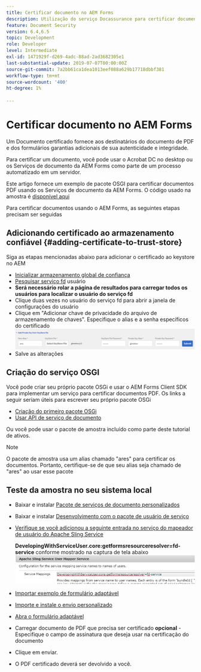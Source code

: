 ```yaml
---
title: Certificar documento no AEM Forms
description: Utilização do serviço Docassurance para certificar documentos de PDF no AEM Forms
feature: Document Security
version: 6.4,6.5
topic: Development
role: Developer
level: Intermediate
exl-id: 1471929f-d269-4adc-88ad-2ad3682305e1
last-substantial-update: 2019-07-07T00:00:00Z
source-git-commit: 7a2bb61ca1dea1013eef088a629b17718dbbf381
workflow-type: tm+mt
source-wordcount: '400'
ht-degree: 1%

---
```


# Certificar documento no AEM Forms

Um Documento certificado fornece aos destinatários do documento de PDF e dos formulários garantias adicionais de sua autenticidade e integridade.

Para certificar um documento, você pode usar o Acrobat DC no desktop ou os Serviços de documento da AEM Forms como parte de um processo automatizado em um servidor.

Este artigo fornece um exemplo de pacote OSGI para certificar documentos PDF usando os Serviços de documento da AEM Forms. O código usado na amostra é [disponível aqui](https://helpx.adobe.com/experience-manager/6-4/forms/using/aem-document-services-programmatically.html)

Para certificar documentos usando o AEM Forms, as seguintes etapas precisam ser seguidas

## Adicionando certificado ao armazenamento confiável {#adding-certificate-to-trust-store}

Siga as etapas mencionadas abaixo para adicionar o certificado ao keystore no AEM

* [Inicializar armazenamento global de confiança](http://localhost:4502/libs/granite/security/content/truststore.html)
* [Pesquisar serviço fd](http://localhost:4502/security/users.html) usuário
* **Será necessário rolar a página de resultados para carregar todos os usuários para localizar o usuário do serviço fd**
* Clique duas vezes no usuário do serviço fd para abrir a janela de configurações do usuário
* Clique em &quot;Adicionar chave de privacidade do arquivo de armazenamento de chaves&quot;. Especifique o alias e a senha específicos do certificado
   ![add-certificate](assets/adding-certificate-keystore.PNG)
* Salve as alterações

## Criação do serviço OSGI

Você pode criar seu próprio pacote OSGi e usar o AEM Forms Client SDK para implementar um serviço para certificar documentos PDF. Os links a seguir seriam úteis para escrever seu próprio pacote OSGi

* [Criação do primeiro pacote OSGi](https://helpx.adobe.com/experience-manager/using/maven_arch13.html)
* [Usar API de serviço de documento](https://helpx.adobe.com/experience-manager/6-4/forms/using/aem-document-services-programmatically.html)

Ou você pode usar o pacote de amostra incluído como parte deste tutorial de ativos.

>[!NOTE]
>
>O pacote de amostra usa um alias chamado &quot;ares&quot; para certificar os documentos. Portanto, certifique-se de que seu alias seja chamado de &quot;ares&quot; ao usar esse pacote

## Teste da amostra no seu sistema local

* Baixar e instalar [Pacote de serviços de documento personalizados](/help/forms/assets/common-osgi-bundles/AEMFormsDocumentServices.core-1.0-SNAPSHOT.jar)
* Baixar e instalar [Desenvolvimento com o pacote de usuário de serviço](/help/forms/assets/common-osgi-bundles/DevelopingWithServiceUser.jar)
* [Verifique se você adicionou a seguinte entrada no serviço do mapeador de usuário do Apache Sling Service](http://localhost:4502/system/console/configMgr)

   **DevelopingWithServiceUser.core:getformsresourceresolver=fd-service** conforme mostrado na captura de tela abaixo
   ![User-Mapper](assets/user-mapper-service.PNG)
* [Importar exemplo de formulário adaptável](assets/certify-pdf-af.zip)
* [Importe e instale o envio personalizado](assets/custom-submit-certify.zip)
* [Abra o formulário adaptável](http://localhost:4502/content/dam/formsanddocuments/certifypdf/jcr:content?wcmmode=disabled)
* Carregar documento de PDF que precisa ser certificado
   **opcional** - Especifique o campo de assinatura que deseja usar na certificação do documento
* Clique em enviar.
* O PDF certificado deverá ser devolvido a você.
